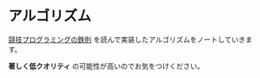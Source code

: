 # アルゴリズム

[競技プログラミングの鉄則](https://book.mynavi.jp/ec/products/detail/id=131288) を読んで実装したアルゴリズムをノートしていきます。

**著しく低クオリティ** の可能性が高いのでお気をつけください。

